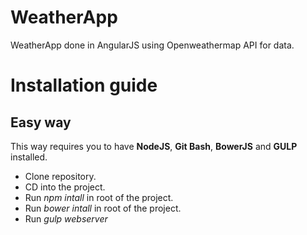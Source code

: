 # WeatherApp
WeatherApp done in AngularJS using Openweathermap API for data.

# Installation guide

## Easy way

   This way requires you to have **NodeJS**, **Git Bash**, **BowerJS** and **GULP** installed.
   - Clone repository.
   - CD into the project.
   - Run *npm intall* in root of the project.
   - Run *bower intall* in root of the project.
   - Run *gulp webserver*
